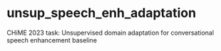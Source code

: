 # unsup_speech_enh_adaptation
CHiME 2023 task: Unsupervised domain adaptation for conversational speech enhancement baseline

